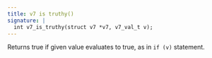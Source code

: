 ```yaml
---
title: v7 is truthy()
signature: |
  int v7_is_truthy(struct v7 *v7, v7_val_t v);
---
```


Returns true if given value evaluates to true, as in `if (v)` statement. 

